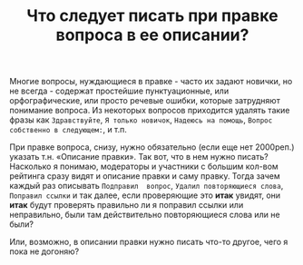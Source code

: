 ﻿---
title: "Что следует писать при правке вопроса в ее описании?"
se.owner.user_id: 389694
se.owner.display_name: "Максим Фисман"
se.owner.link: "https://ru.meta.stackoverflow.com/users/389694/%d0%9c%d0%b0%d0%ba%d1%81%d0%b8%d0%bc-%d0%a4%d0%b8%d1%81%d0%bc%d0%b0%d0%bd"
se.link: "https://ru.meta.stackoverflow.com/questions/11385/%d0%a7%d1%82%d0%be-%d1%81%d0%bb%d0%b5%d0%b4%d1%83%d0%b5%d1%82-%d0%bf%d0%b8%d1%81%d0%b0%d1%82%d1%8c-%d0%bf%d1%80%d0%b8-%d0%bf%d1%80%d0%b0%d0%b2%d0%ba%d0%b5-%d0%b2%d0%be%d0%bf%d1%80%d0%be%d1%81%d0%b0-%d0%b2-%d0%b5%d0%b5-%d0%be%d0%bf%d0%b8%d1%81%d0%b0%d0%bd%d0%b8%d0%b8"
se.question_id: 11385
se.post_type: question
---
<p>Многие вопросы, нуждающиеся в правке - часто их задают новички, но не всегда - содержат простейшие пунктуационные, или орфографические, или просто речевые ошибки, которые затрудняют понимание вопроса. Из некоторых вопросов приходится удалять такие фразы как <code>Здравствуйте</code>, <code>Я только новичок</code>, <code>Надеюсь на помощь</code>, <code>Вопрос собственно в следующем:</code>, и т.п.</p>
<p>При правке вопроса, снизу, нужно обязательно (если еще нет 2000реп.) указать т.н. «Описание правки». Так вот, что в нем нужно писать? Насколько я понимаю, модераторы и участники с большим кол-вом рейтинга сразу видят и описание правки и саму правку. Тогда зачем каждый раз описывать <code>Подправил  вопрос</code>, <code>Удалил повторяющиеся слова</code>, <code>Поправил ссылки</code> и так далее, если проверяющие это <strong>итак</strong> увидят, они <strong>итак</strong> будут проверять правильно ли я поправил ссылки или неправильно, были там действительно повторяющиеся слова или не были?</p>
<p>Или, возможно, в описании правки нужно писать что-то другое, чего я пока не догоняю?</p>
